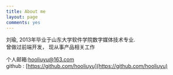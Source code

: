 ```yaml
---
title: About me
layout: page
comments: yes
---
```

  
刘瑜, 2013年毕业于山东大学软件学院数字媒体技术专业.      
曾做过前端开发，
现从事产品相关工作

个人邮箱:hooliuyu@163.com      
github : [https://github.com/hooliuyu](https://github.com/hooliuyu)      
